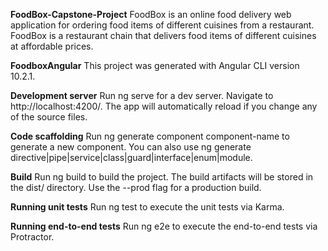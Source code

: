 **FoodBox-Capstone-Project**
FoodBox is an online food delivery web application for ordering food items of different cuisines from a restaurant. FoodBox is a restaurant chain that delivers food items of different cuisines at affordable prices.

**FoodboxAngular**
This project was generated with Angular CLI version 10.2.1.

**Development server**
Run ng serve for a dev server. Navigate to http://localhost:4200/. The app will automatically reload if you change any of the source files.

**Code scaffolding**
Run ng generate component component-name to generate a new component. You can also use ng generate directive|pipe|service|class|guard|interface|enum|module.

**Build**
Run ng build to build the project. The build artifacts will be stored in the dist/ directory. Use the --prod flag for a production build.

**Running unit tests**
Run ng test to execute the unit tests via Karma.

**Running end-to-end tests**
Run ng e2e to execute the end-to-end tests via Protractor.
